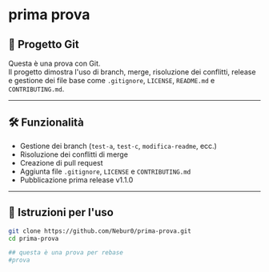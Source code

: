 # prima prova

## 📘 Progetto Git

Questa è una prova con Git.  
Il progetto dimostra l'uso di branch, merge, risoluzione dei conflitti, release e gestione dei file base come `.gitignore`, `LICENSE`, `README.md` e `CONTRIBUTING.md`.

---

## 🛠️ Funzionalità

- Gestione dei branch (`test-a`, `test-c`, `modifica-readme`, ecc.)
- Risoluzione dei conflitti di merge
- Creazione di pull request
- Aggiunta file `.gitignore`, `LICENSE` e `CONTRIBUTING.md`
- Pubblicazione prima release v1.1.0

---

## 🚀 Istruzioni per l'uso

```bash
git clone https://github.com/Nebur0/prima-prova.git
cd prima-prova

## questa è una prova per rebase
#prova
